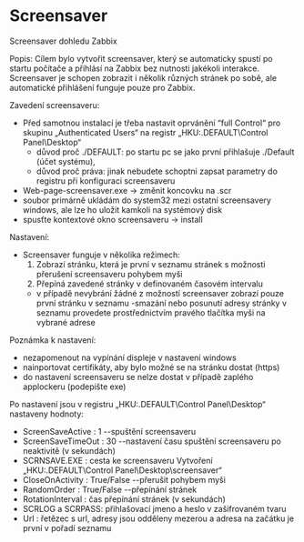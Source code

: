 # Screensaver
Screensaver dohledu Zabbix

Popis:
Cílem bylo vytvořit screensaver, který se automaticky spustí po startu počítače a přihlásí na Zabbix bez nutnosti jakékoli interakce. 
Screensaver je schopen zobrazit i několik různých stránek po sobě, ale automatické přihlášení funguje pouze pro Zabbix.

Zavedení screensaveru:
- Před samotnou instalací je třeba nastavit oprvánění “full Control“ pro skupinu „Authenticated Users“ na registr „HKU:\.DEFAULT\Control Panel\Desktop“ 
  - důvod proč ./DEFAULT: po startu pc se jako první přihlašuje ./Default (účet systému), 
  - důvod proč práva: jinak nebudete schoptni zapsat parametry do registru při konfiguraci screensaveru
- Web-page-screensaver.exe -> změnit koncovku na .scr
- soubor primárně ukládám do system32 mezi ostatní screensavery windows, ale lze ho uložit kamkoli na systémový disk
- spusťte kontextové okno screensaveru -> install 

Nastavení:
- Screensaver funguje v několika režimech:
  1) Zobrazí stránku, která je první v seznamu stránek s možnosti přerušení screensaveru pohybem myši
  2) Přepíná zavedené stránky v definovaném časovém intervalu
  - v případě nevybrání žádné z možností screensaver zobrazí pouze první stránku v seznamu
-smazání nebo posunutí adresy stránky v seznamu provedete prostřednictvím pravého tlačítka myši na vybrané adrese

Poznámka k nastavení:
  - nezapomenout na vypínání displeje v nastavení windows
  - nainportovat certifikáty, aby bylo možné se na stránku dostat (https)
  - do nastavení screensaveru se nelze dostat v případě zaplého applockeru (podepište exe)
 
Po nastavení jsou v registru „HKU:\.DEFAULT\Control Panel\Desktop“ nastaveny hodnoty:
   - ScreenSaveActive : 1 --spuštění screensaveru
   - ScreenSaveTimeOut : 30 --nastavení času spuštění screensaveru po neaktivitě (v sekundách)
   - SCRNSAVE.EXE : cesta ke screensaveru
Vytvoření „HKU:\.DEFAULT\Control Panel\Desktop\screensaver“   
   - CloseOnActivity : True/False --přerušit pohybem myši
   - RandomOrder : True/False --přepínání stránek
   - RotationInterval : čas přepínání stránek (v sekundách)
   - SCRLOG a SCRPASS: přihlašovací jmeno a heslo v zašifrovaném tvaru
   - Url : řetězec s url, adresy jsou odděleny mezerou a adresa na začátku je první v pořadí seznamu
   
  
    
    
 
 
